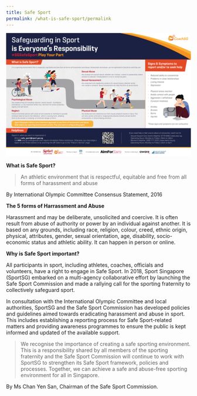 ```yaml
---
title: Safe Sport
permalink: /what-is-safe-sport/permalink
---
```

![Alt text for image on Isomer site](/images/Safeguarding%20in%20Sport%20is%20Everyone%20Responsibility.jpeg)

**What is Safe Sport?**

> An athletic environment that is respectful, equitable and free from all forms of harassment and abuse

By International Olympic Committee Consensus Statement, 2016 


**The 5 forms of Harrassment and Abuse**

Harassment and may be deliberate, unsolicited and coercive. It is often result from abuse of authority or power by an individual against another. It is based on any grounds, including race, religion, colour, creed, ethnic origin, physical, attributes, gender, sexual orientation, age, disability, socio-economic status and athletic ability. It can happen in person or online.

**Why is Safe Sport important?**

All participants in sport, including athletes, coaches, officials and volunteers, have a right to engage in Safe Sport. In 2018, Sport Singapore (SportSG) embarked on a multi-agency collaborative effort by launching the Safe Sport Commission and made a rallying call for the sporting fraternity to collectively safeguard sport.

In consultation with the International Olympic Committee and local authorities, SportSG and the Safe Sport Commission has developed policies and guidelines aimed towards eradicating harassment and abuse in sport. This includes establishing a reporting process for Safe Sport-related matters and providing awareness programmes to ensure the public is kept informed and updated of the available support.

> We recognise the importance of creating a safe sporting environment. This is a responsibility shared by all members of the sporting fraternity and the Safe Sport Commission will continue to work with SportSG to strengthen its Safe Sport framework, policies and processes. Together, we can achieve a safe and abuse-free sporting environment for all in Singapore.

By Ms Chan Yen San, Chairman of the Safe Sport Commission.